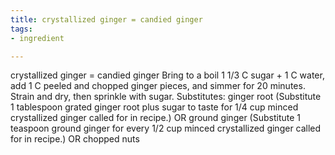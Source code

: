 ```yaml
---
title: crystallized ginger = candied ginger
tags:
- ingredient

---
```

crystallized ginger = candied ginger Bring to a boil 1 1/3 C sugar + 1 C water, add 1 C peeled and chopped ginger pieces, and simmer for 20 minutes. Strain and dry, then sprinkle with sugar. Substitutes: ginger root (Substitute 1 tablespoon grated ginger root plus sugar to taste for 1/4 cup minced crystallized ginger called for in recipe.) OR ground ginger (Substitute 1 teaspoon ground ginger for every 1/2 cup minced crystallized ginger called for in recipe.) OR chopped nuts
